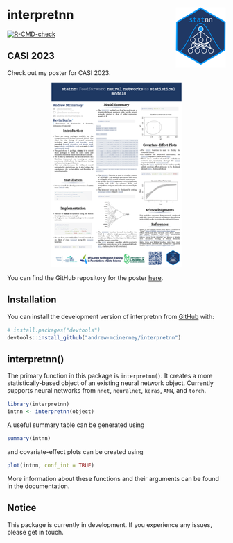 
<!-- README.md is generated from README.Rmd. Please edit that file -->

# interpretnn <img src="man/figures/logo.png" align="right" height="139"/>

<!-- badges: start -->

[![R-CMD-check](https://github.com/andrew-mcinerney/interpretnn/workflows/R-CMD-check/badge.svg)](https://github.com/andrew-mcinerney/interpretnn/actions)
<!-- badges: end -->

## CASI 2023

Check out my poster for CASI 2023.

<!-- [![CASI Poster](man/figures/casi-poster.png)](https://andrew-mcinerney.github.io/interpretnn/articles/web-only/casi-poster.html) -->
<center>
<a href="https://andrew-mcinerney.github.io/interpretnn/articles/web-only/casi-poster.html">
<img src="man/figures/casi-poster.png" style="width:300px"> </a>
</center>

You can find the GitHub repository for the poster
[here](https://github.com/andrew-mcinerney/CASI2023).

## Installation

You can install the development version of interpretnn from
[GitHub](https://github.com/) with:

``` r
# install.packages("devtools")
devtools::install_github("andrew-mcinerney/interpretnn")
```

## interpretnn()

The primary function in this package is `interpretnn()`. It creates a
more statistically-based object of an existing neural network object.
Currently supports neural networks from `nnet`, `neuralnet`, `keras`,
`ANN`, and `torch`.

``` r
library(interpretnn)
intnn <- interpretnn(object)
```

A useful summary table can be generated using

``` r
summary(intnn)
```

and covariate-effect plots can be created using

``` r
plot(intnn, conf_int = TRUE)
```

More information about these functions and their arguments can be found
in the documentation.

## Notice

This package is currently in development. If you experience any issues,
please get in touch.

